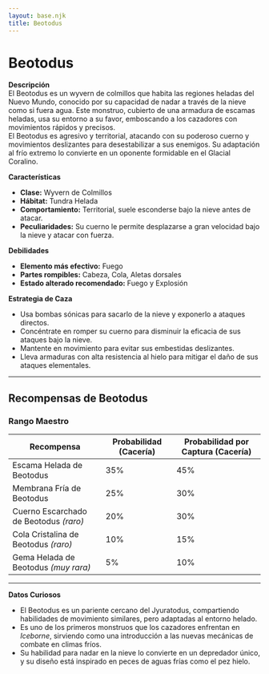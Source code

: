 ```yaml
---
layout: base.njk
title: Beotodus
---
```

# Beotodus

**Descripción**  
El Beotodus es un wyvern de colmillos que habita las regiones heladas del Nuevo Mundo, conocido por su capacidad de nadar a través de la nieve como si fuera agua. Este monstruo, cubierto de una armadura de escamas heladas, usa su entorno a su favor, emboscando a los cazadores con movimientos rápidos y precisos.  
El Beotodus es agresivo y territorial, atacando con su poderoso cuerno y movimientos deslizantes para desestabilizar a sus enemigos. Su adaptación al frío extremo lo convierte en un oponente formidable en el Glacial Coralino.

**Características**  
- **Clase:** Wyvern de Colmillos  
- **Hábitat:** Tundra Helada  
- **Comportamiento:** Territorial, suele esconderse bajo la nieve antes de atacar.  
- **Peculiaridades:** Su cuerno le permite desplazarse a gran velocidad bajo la nieve y atacar con fuerza.  

**Debilidades**  
- **Elemento más efectivo:** Fuego  
- **Partes rompibles:** Cabeza, Cola, Aletas dorsales  
- **Estado alterado recomendado:** Fuego y Explosión  

**Estrategia de Caza**  
- Usa bombas sónicas para sacarlo de la nieve y exponerlo a ataques directos.  
- Concéntrate en romper su cuerno para disminuir la eficacia de sus ataques bajo la nieve.  
- Mantente en movimiento para evitar sus embestidas deslizantes.  
- Lleva armaduras con alta resistencia al hielo para mitigar el daño de sus ataques elementales.  

---

## Recompensas de Beotodus

### Rango Maestro

| Recompensa                               | Probabilidad (Cacería) | Probabilidad por Captura (Cacería) |  
|------------------------------------------|------------------------|------------------------------------|  
| Escama Helada de Beotodus                | 35%                    | 45%                                |  
| Membrana Fría de Beotodus                | 25%                    | 30%                                |  
| Cuerno Escarchado de Beotodus *(raro)*   | 20%                    | 30%                                |  
| Cola Cristalina de Beotodus *(raro)*     | 10%                    | 15%                                |  
| Gema Helada de Beotodus *(muy rara)*     | 5%                     | 10%                                |  

---

**Datos Curiosos**  
- El Beotodus es un pariente cercano del Jyuratodus, compartiendo habilidades de movimiento similares, pero adaptadas al entorno helado.  
- Es uno de los primeros monstruos que los cazadores enfrentan en *Iceborne*, sirviendo como una introducción a las nuevas mecánicas de combate en climas fríos.  
- Su habilidad para nadar en la nieve lo convierte en un depredador único, y su diseño está inspirado en peces de aguas frías como el pez hielo.